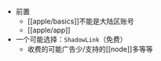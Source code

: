 - 前置
  - [[apple/basics]]不能是大陆区账号
  - [[apple/app]]
- 一个可能选择：`ShadowLink`（免费）
  - 收费的可能广告少/支持的[[node]]多等等